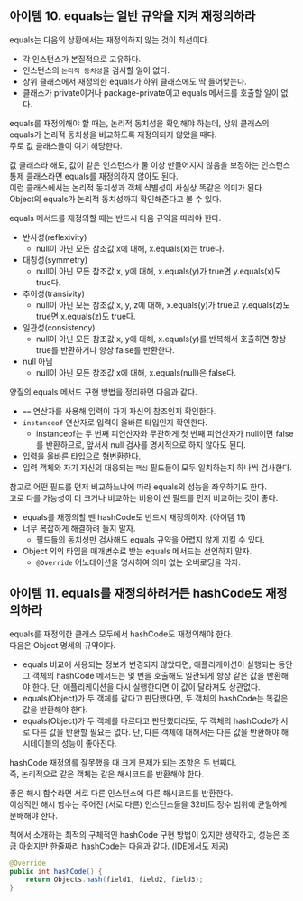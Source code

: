 ## 아이템 10. equals는 일반 규약을 지켜 재정의하라

equals는 다음의 상황에서는 재정의하지 않는 것이 최선이다.

- 각 인스턴스가 본질적으로 고유하다.
- 인스턴스의 `논리적 동치성`을 검사할 일이 없다.
- 상위 클래스에서 재정의한 equals가 하위 클래스에도 딱 들어맞는다.
- 클래스가 private이거나 package-private이고 equals 메서드를 호출할 일이 없다.

equals를 재정의해야 할 때는, 논리적 동치성을 확인해야 하는데, 상위 클래스의 equals가 논리적 동치성을 비교하도록 재정의되지 않았을 때다.  
주로 값 클래스들이 여기 해당한다.  

값 클래스라 해도, 값이 같은 인스턴스가 둘 이상 만들어지지 않음을 보장하는 인스턴스 통제 클래스라면 equals를 재정의하지 않아도 된다.  
이런 클래스에서는 논리적 동치성과 객체 식별성이 사실상 똑같은 의미가 된다.  
Object의 equals가 논리적 동치성까지 확인해준다고 볼 수 있다.  

equals 메서드를 재정의할 때는 반드시 다음 규약을 따라야 한다.  

- 반사성(reflexivity)
    - null이 아닌 모든 참조값 x에 대해, x.equals(x)는 true다.
- 대칭성(symmetry)
    - null이 아닌 모든 참조값 x, y에 대해, x.equals(y)가 true면 y.equals(x)도 true다.
- 추이성(transivity)
    - null이 아닌 모든 참조값 x, y, z에 대해, x.equals(y)가 true고 y.equals(z)도 true면 x.equals(z)도 true다.
- 일관성(consistency)
    - null이 아닌 모든 참조값 x, y에 대해, x.equals(y)를 반복해서 호출하면 항상 true를 반환하거나 항상 false를 반환한다.
- null 아님
    - null이 아닌 모든 참조값 x에 대해, x.equals(null)은 false다.

양질의 equals 메서드 구현 방법을 정리하면 다음과 같다.  

- `==` 연산자를 사용해 입력이 자기 자신의 참조인지 확인한다.
- `instanceof` 연산자로 입력이 올바른 타입인지 확인한다.
    - instanceof는 두 번째 피연산자와 무관하게 첫 번째 피연산자가 null이면 false를 반환하므로, 앞서서 null 검사를 명시적으로 하지 않아도 된다.
- 입력을 올바른 타입으로 형변환한다.
- 입력 객체와 자기 자신의 대응되는 `핵심` 필드들이 모두 일치하는지 하나씩 검사한다.

참고로 어떤 필드를 먼저 비교하느냐에 따라 equals의 성능을 좌우하기도 한다.  
고로 다를 가능성이 더 크거나 비교하는 비용이 싼 필드를 먼저 비교하는 것이 좋다.  

- equals를 재정의할 땐 hashCode도 반드시 재정의하자. (아이템 11)
- 너무 복잡하게 해결하려 들지 말자.
    - 필드들의 동치성만 검사해도 equals 규약을 어렵지 않게 지킬 수 있다.
- Object 외의 타입을 매개변수로 받는 equals 메서드는 선언하지 말자.
    - `@Override` 어노테이션을 명시하여 의미 없는 오버로딩을 막자.

## 아이템 11. equals를 재정의하려거든 hashCode도 재정의하라

equals를 재정의한 클래스 모두에서 hashCode도 재정의해야 한다.  
다음은 Object 명세의 규약이다.  

- equals 비교에 사용되는 정보가 변경되지 않았다면, 애플리케이션이 실행되는 동안 그 객체의 hashCode 메서드는 몇 번을 호출해도 일관되게 항상 같은 값을 반환해야 한다.
단, 애플리케이션을 다시 실행한다면 이 값이 달라져도 상관없다.
- equals(Object)가 두 객체를 같다고 판단했다면, 두 객체의 hashCode는 똑같은 값을 반환해야 한다.
- equals(Object)가 두 객체를 다르다고 판단했더라도, 두 객체의 hashCode가 서로 다른 값을 반환할 필요는 없다.
단, 다른 객체에 대해서는 다른 값을 반환해야 해시테이블의 성능이 좋아진다.

hashCode 재정의를 잘못했을 때 크게 문제가 되는 조항은 두 번째다.  
즉, 논리적으로 같은 객체는 같은 해시코드를 반환해야 한다.  

좋은 해시 함수라면 서로 다른 인스턴스에 다른 해시코드를 반환한다.  
이상적인 해시 함수는 주어진 (서로 다른) 인스턴스들을 32비트 정수 범위에 균일하게 분배해야 한다.  

책에서 소개하는 최적의 구체적인 hashCode 구현 방법이 있지만 생략하고, 성능은 조금 아쉽지만 한줄짜리 hashCode는 다음과 같다. (IDE에서도 제공)  

```java
@Override
public int hashCode() {
    return Objects.hash(field1, field2, field3);
}
```
